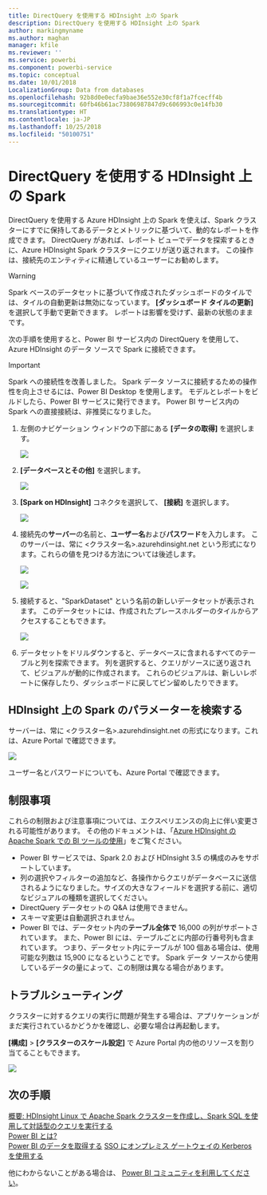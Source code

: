 ```yaml
---
title: DirectQuery を使用する HDInsight 上の Spark
description: DirectQuery を使用する HDInsight 上の Spark
author: markingmyname
ms.author: maghan
manager: kfile
ms.reviewer: ''
ms.service: powerbi
ms.component: powerbi-service
ms.topic: conceptual
ms.date: 10/01/2018
LocalizationGroup: Data from databases
ms.openlocfilehash: 92b8d0e0ecfa9bae36e552e30cf8f1a7fcecff4b
ms.sourcegitcommit: 60fb46b61ac73806987847d9c606993c0e14fb30
ms.translationtype: HT
ms.contentlocale: ja-JP
ms.lasthandoff: 10/25/2018
ms.locfileid: "50100751"
---
```

# <a name="spark-on-hdinsight-with-directquery"></a>DirectQuery を使用する HDInsight 上の Spark

DirectQuery を使用する Azure HDInsight 上の Spark を使えば、Spark クラスターにすでに保持してあるデータとメトリックに基づいて、動的なレポートを作成できます。 DirectQuery があれば、レポート ビューでデータを探索するときに、Azure HDInsight Spark クラスターにクエリが送り返されます。 この操作は、接続先のエンティティに精通しているユーザーにお勧めします。

> [!WARNING]
> Spark ベースのデータセットに基づいて作成されたダッシュボードのタイルでは、タイルの自動更新は無効になっています。 **[ダッシュボード タイルの更新]** を選択して手動で更新できます。 レポートは影響を受けず、最新の状態のままです。 

次の手順を使用すると、Power BI サービス内の DirectQuery を使用して、Azure HDInsight のデータ ソースで Spark に接続できます。

> [!Important]
> Spark への接続性を改善しました。  Spark データ ソースに接続するための操作性を向上させるには、Power BI Desktop を使用します。  モデルとレポートをビルドしたら、Power BI サービスに発行できます。  Power BI サービス内の Spark への直接接続は、非推奨になりました。

1. 左側のナビゲーション ウィンドウの下部にある **[データの取得]** を選択します。

     ![](media/spark-on-hdinsight-with-direct-connect/spark-getdata.png)
2. **[データベースとその他]** を選択します。

     ![](media/spark-on-hdinsight-with-direct-connect/spark-getdata-databases.png)
3. **[Spark on HDInsight]** コネクタを選択して、 **[接続]** を選択します。

     ![](media/spark-on-hdinsight-with-direct-connect/spark-getdata-databases-connect.png)
4. 接続先の**サーバー**の名前と、**ユーザー名**および**パスワード**を入力します。 このサーバーは、常に \<クラスター名\>.azurehdinsight.net という形式になります。これらの値を見つける方法については後述します。

     ![](media/spark-on-hdinsight-with-direct-connect/spark-server-name.png)

     ![](media/spark-on-hdinsight-with-direct-connect/spark-username.png)
5. 接続すると、"SparkDataset" という名前の新しいデータセットが表示されます。 このデータセットには、作成されたプレースホルダーのタイルからアクセスすることもできます。

     ![](media/spark-on-hdinsight-with-direct-connect/spark-dataset.png)
6. データセットをドリルダウンすると、データベースに含まれるすべてのテーブルと列を探索できます。 列を選択すると、クエリがソースに送り返されて、ビジュアルが動的に作成されます。 これらのビジュアルは、新しいレポートに保存したり、ダッシュボードに戻してピン留めしたりできます。

## <a name="finding-your-spark-on-hdinsight-parameters"></a>HDInsight 上の Spark のパラメーターを検索する

サーバーは、常に \<クラスター名\>.azurehdinsight.net の形式になります。これは、Azure Portal で確認できます。

![](media/spark-on-hdinsight-with-direct-connect/spark-server-name-parameter.png)

ユーザー名とパスワードについても、Azure Portal で確認できます。

## <a name="limitations"></a>制限事項

これらの制限および注意事項については、エクスペリエンスの向上に伴い変更される可能性があります。 その他のドキュメントは、「[Azure HDInsight の Apache Spark での BI ツールの使用](/azure/hdinsight/spark/apache-spark-use-bi-tools/)」をご覧ください。

* Power BI サービスでは、Spark 2.0 および HDInsight 3.5 の構成のみをサポートしています。
* 列の選択やフィルターの追加など、各操作からクエリがデータベースに送信されるようになりました。サイズの大きなフィールドを選択する前に、適切なビジュアルの種類を選択してください。
* DirectQuery データセットの Q&A は使用できません。
* スキーマ変更は自動選択されません。
* Power BI では、データセット内の**テーブル全体で** 16,000 の列がサポートされています。 また、Power BI には、テーブルごとに内部の行番号列も含まれています。 つまり、データセット内にテーブルが 100 個ある場合は、使用可能な列数は 15,900 になるということです。 Spark データ ソースから使用しているデータの量によって、この制限は異なる場合があります。

## <a name="troubleshooting"></a>トラブルシューティング

クラスターに対するクエリの実行に問題が発生する場合は、アプリケーションがまだ実行されているかどうかを確認し、必要な場合は再起動します。

**[構成]** > **[クラスターのスケール設定]** で Azure Portal 内の他のリソースを割り当てることもできます。

![](media/spark-on-hdinsight-with-direct-connect/spark-scale.png)

## <a name="next-steps"></a>次の手順

[概要: HDInsight Linux で Apache Spark クラスターを作成し、Spark SQL を使用して対話型のクエリを実行する](/azure/hdinsight/spark/apache-spark-jupyter-spark-sql/)  
[Power BI とは?](power-bi-overview.md)  
[Power BI のデータを取得する](service-get-data.md)
[SSO にオンプレミス ゲートウェイの Kerberos を使用する](service-gateway-sso-kerberos.md)

他にわからないことがある場合は、 [Power BI コミュニティを利用してください](http://community.powerbi.com/)。